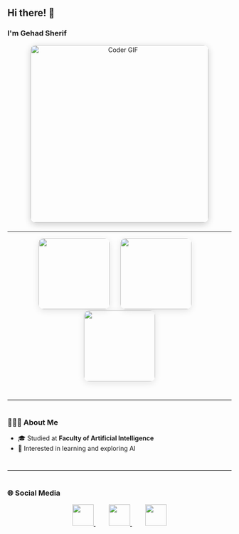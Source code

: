 <h2 align="left">Hi there! 👋</h2>
<h3 align="left">I'm Gehad Sherif</h3>

<p align="center" style="margin-bottom: 20px;">
  <img src="https://media.giphy.com/media/SWoSkN6DxTszqIKEqv/giphy.gif" alt="Coder GIF" width="400" style="border-radius: 12px; box-shadow: 0 4px 15px rgba(0,0,0,0.2);" />
</p>

---

<p align="center" style="margin-top: 0; margin-bottom: 40px;">
  <img src="https://readme-stats-fork-mauve.vercel.app/api?username=gehado2002&theme=light&show_icons=true&count_private=true" height="160" style="border-radius: 12px; box-shadow: 0 4px 15px rgba(0,0,0,0.1); margin-right: 20px;" />
  <img src="https://github-readme-streak-stats.herokuapp.com?user=gehado2002&theme=light" height="160" style="border-radius: 12px; box-shadow: 0 4px 15px rgba(0,0,0,0.1); margin-right: 20px;" />
  <img src="https://readme-stats-fork-mauve.vercel.app/api/top-langs/?username=gehado2002&theme=light&layout=compact&langs_count=6" height="160" style="border-radius: 12px; box-shadow: 0 4px 15px rgba(0,0,0,0.1);" />
</p>

<hr style="border: none; border-top: 1px solid #eee; margin: 40px 0;" />

### 👩🏻‍💻 About Me
<ul>
  <li>🎓 Studied at <strong>Faculty of Artificial Intelligence</strong></li>
  <li>🤖 Interested in learning and exploring AI</li>
</ul>

<hr style="border: none; border-top: 1px solid #eee; margin: 40px 0;" />

### 🌐 Social Media
<p align="center" style="margin-top: 0;">
  <a href="https://github.com/gehado2002" target="_blank" style="margin: 0 15px;">
    <img src="https://cdn.jsdelivr.net/gh/devicons/devicon/icons/github/github-original.svg" width="48" height="48" style="transition: transform 0.3s;" />
  </a>
  <a href="https://www.linkedin.com/in/gehad-sherif-6447a3342/" target="_blank" style="margin: 0 15px;">
    <img src="https://cdn.jsdelivr.net/gh/devicons/devicon/icons/linkedin/linkedin-original.svg" width="48" height="48" style="transition: transform 0.3s;" />
  </a>
  <a href="mailto:gehado2002@gmail.com" target="_blank" style="margin: 0 15px;">
    <img src="https://cdn.jsdelivr.net/gh/devicons/devicon/icons/google/google-original.svg" width="48" height="48" style="transition: transform 0.3s;" />
  </a>
</p>

<style>
  a:hover img {
    transform: scale(1.1);
  }
</style>
